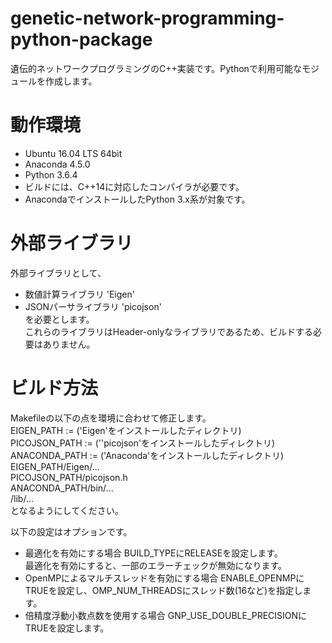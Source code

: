# genetic-network-programming-python-package
遺伝的ネットワークプログラミングのC++実装です。Pythonで利用可能なモジュールを作成します。

# 動作環境
* Ubuntu 16.04 LTS 64bit
* Anaconda 4.5.0
* Python 3.6.4
* ビルドには、C++14に対応したコンパイラが必要です。
* AnacondaでインストールしたPython 3.x系が対象です。

# 外部ライブラリ
外部ライブラリとして、
* 数値計算ライブラリ 'Eigen'
* JSONパーサライブラリ 'picojson'  
を必要とします。  
これらのライブラリはHeader-onlyなライブラリであるため、ビルドする必要はありません。

# ビルド方法
Makefileの以下の点を環境に合わせて修正します。  
EIGEN_PATH := ('Eigen'をインストールしたディレクトリ)  
PICOJSON_PATH := (''picojson'をインストールしたディレクトリ)  
ANACONDA_PATH := ('Anaconda'をインストールしたディレクトリ)  
EIGEN_PATH/Eigen/...  
PICOJSON_PATH/picojson.h  
ANACONDA_PATH/bin/...  
             /lib/...  
となるようにしてください。  

以下の設定はオプションです。
* 最適化を有効にする場合
BUILD_TYPEにRELEASEを設定します。  
最適化を有効にすると、一部のエラーチェックが無効になります。
* OpenMPによるマルチスレッドを有効にする場合
ENABLE_OPENMPにTRUEを設定し、OMP_NUM_THREADSにスレッド数(16など)を指定します。
* 倍精度浮動小数点数を使用する場合
GNP_USE_DOUBLE_PRECISIONにTRUEを設定します。
